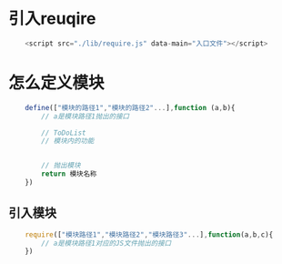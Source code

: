 # 引入reuqire

```javascript
    <script src="./lib/require.js" data-main="入口文件"></script>
```


# 怎么定义模块

```javascript
    define(["模块的路径1","模块的路径2"...],function (a,b){
        // a是模块路径1抛出的接口

        // ToDoList 
        // 模块内的功能


        // 抛出模块
        return 模块名称        
    })
```

## 引入模块

```javascript
    require(["模块路径1","模块路径2","模块路径3"...],function(a,b,c){
        // a是模块路径1对应的JS文件抛出的接口
    })
```